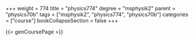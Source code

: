 +++
weight = 774
title = "physics774"
degree = "msphysik2"
parent = "physics70b"
tags = ["msphysik2", "physics774", "physics70b"]
categories = ["course"]
bookCollapseSection = false
+++

{{< genCoursePage >}}
